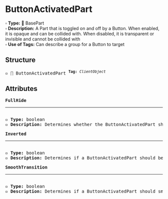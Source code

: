 # ButtonActivatedPart

▫️ <b>Type:</b> 🔲 BasePart  
▫️ <b>Description:</b> A Part that is toggled on and off by a Button. When enabled, it is opaque and can be collided with. When disabled, it is transparent or invisible and cannot be collided with  
▫️ <b>Use of Tags:</b> Can describe a group for a Button to target

## Structure
<pre>
▫️ 🔲 ButtonActivatedPart <sup><b>Tag:</b> <i>ClientObject</i></sup>
</pre>

## Attributes
<pre>
<b>FullHide</b>  
<hr>
▫️ <b>Type:</b> boolean  
▫️ <b>Description:</b> Determines whether the ButtonActivatedPart should be invisible when disabled
</pre>

<pre>
<b>Inverted</b>  
<hr>
▫️ <b>Type:</b> boolean  
▫️ <b>Description:</b> Determines if a ButtonActivatedPart should be enabled when disabled, and visa versa
</pre>

<pre>
<b>SmoothTransition</b>  
<hr>
▫️ <b>Type:</b> boolean  
▫️ <b>Description:</b> Determines if a ButtonActivatedPart should smoothly transition between states
</pre>
